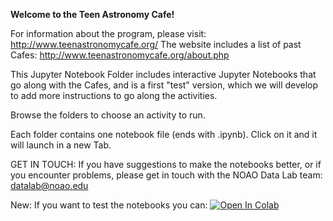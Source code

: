 **Welcome to the Teen Astronomy Cafe!**

For information about the program, please visit: http://www.teenastronomycafe.org/
The website includes a list of past Cafes: http://www.teenastronomycafe.org/about.php

This Jupyter Notebook Folder includes interactive Jupyter Notebooks that go along with the Cafes, and is a first "test" version, which we will develop to add more instructions to go along the activities.

Browse the folders to choose an activity to run.

Each folder contains one notebook file (ends with .ipynb). Click on it and it will launch in a new Tab.

GET IN TOUCH:
 If you have suggestions to make the notebooks better, or if you encounter problems, please get in touch with the NOAO Data Lab team: datalab@noao.edu
 
 New:
 If you want to test the notebooks you can: [![Open In Colab](https://colab.research.google.com/assets/colab-badge.svg)](https://colab.research.google.com/github/noaodatalab/notebooks-latest)

